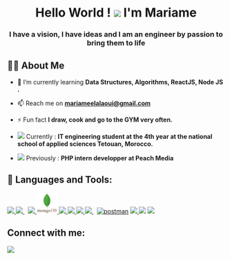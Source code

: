  <h1 align="center">Hello World ! <img src="https://raw.githubusercontent.com/MartinHeinz/MartinHeinz/master/wave.gif" width="30px"> I'm Mariame</h1>
<h3 align="center">I have a vision, I have ideas and I am an engineer by passion to bring them to life</h3>

## 🙋‍♂️ About Me

- 🌱 I’m currently learning **Data Structures, Algorithms, ReactJS, Node JS .**

- 📫 Reach me on  **mariameelalaoui@gmail.com**

- ⚡ Fun fact **I draw, cook and go to the GYM very often.**

- <img src="https://img.icons8.com/external-flaticons-flat-flat-icons/25/000000/external-school-achievements-flaticons-flat-flat-icons.png"/> Currently : **IT engineering student at the 4th year at the national school of applied sciences Tetouan, Morocco.**

- <img src="https://img.icons8.com/external-wanicon-lineal-color-wanicon/25/000000/external-enterprise-business-administration-wanicon-lineal-color-wanicon.png"/> Previously : **PHP intern developper at Peach Media**

## 🚀 Languages and Tools:

<p align="left"> 
    <a href="https://reactjs.org/" target="_blank"> <img src="https://img.icons8.com/color/48/000000/react-native.png"/> </a>
    <a style="padding-right:8px;" href="https://nodejs.org" target="_blank"> <img src="https://img.icons8.com/color/48/000000/nodejs.png"/> </a> 
    <a href="https://developer.mozilla.org/en-US/docs/Web/JavaScript" target="_blank"> <img src="https://img.icons8.com/color/48/000000/javascript.png"/> </a> 
   <a href="https://www.mongodb.com/" target="_blank"> <img src="https://raw.githubusercontent.com/devicons/devicon/master/icons/mongodb/mongodb-original-wordmark.svg" alt="mongodb" width="48" height="48"/> </a>
    <a href="https://www.w3.org/html/" target="_blank"> <img src="https://img.icons8.com/color/48/000000/html-5.png"/> </a> 
    <a href="https://www.w3schools.com/css/" target="_blank"> <img src="https://img.icons8.com/color/48/000000/css3.png"/> </a> 
    <a href="https://getbootstrap.com" target="_blank"> <img src="https://img.icons8.com/color/48/000000/bootstrap.png"/> </a> 
    <a style="padding-right:8px;" href="https://www.mysql.com/" target="_blank"> <img src="https://img.icons8.com/fluent/50/000000/mysql-logo.png"/> </a>
    <a href="https://postman.com" target="_blank"> <img src="https://www.vectorlogo.zone/logos/getpostman/getpostman-icon.svg" alt="postman" width="45" height="45"/></a>   
    <a href="https://git-scm.com/" target="_blank"> <img src="https://img.icons8.com/color/48/000000/git.png"/> </a> 
    <a><img src="https://img.icons8.com/fluency/48/000000/laravel.png"/></a>
    <a><img src="https://img.icons8.com/officexs/50/000000/php-logo.png"/></a>
     </p>
   
   

## Connect with me:

<p align="left">

<a href = "https://www.linkedin.com/in/mariame-el-alaoui-24a98017b/"><img src="https://img.icons8.com/fluent/48/000000/linkedin.png"/></a>

</p>
